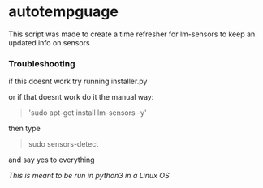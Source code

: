 # autotempguage

This script was made to create a time refresher for lm-sensors to keep an updated info on sensors


### Troubleshooting

if this doesnt work try running installer.py

or if that doesnt work do it the manual way:
>'sudo apt-get install lm-sensors -y' 

then type 

>sudo sensors-detect 

and say yes to everything

_This is meant to be run in python3 in a Linux OS_
